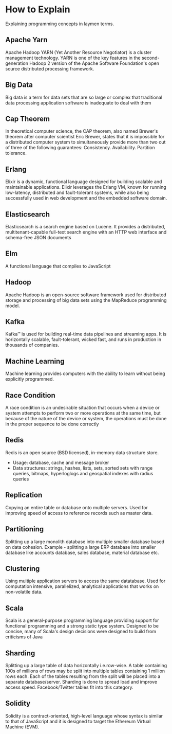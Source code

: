 # How to Explain
Explaining programming concepts in laymen terms. 

## Apache Yarn
Apache Hadoop YARN (Yet Another Resource Negotiator) is a cluster management technology. YARN is one of the key features in the second-generation Hadoop 2 version of the Apache Software Foundation's open source distributed processing framework.

## Big Data
Big data is a term for data sets that are so large or complex that traditional data processing application software is inadequate to deal with them

## Cap Theorem

In theoretical computer science, the CAP theorem, also named Brewer's theorem after computer scientist Eric Brewer, states that it is impossible for a distributed computer system to simultaneously provide more than two out of three of the following guarantees: Consistency. Availability. Partition tolerance.

## Erlang
Elixir is a dynamic, functional language designed for building scalable and maintainable applications. Elixir leverages the Erlang VM, known for running low-latency, distributed and fault-tolerant systems, while also being successfully used in web development and the embedded software domain.

## Elasticsearch

Elasticsearch is a search engine based on Lucene. It provides a distributed, multitenant-capable full-text search engine with an HTTP web interface and schema-free JSON documents

## Elm
A functional language that compiles to JavaScript

## Hadoop
Apache Hadoop is an open-source software framework used for distributed storage and processing of big data sets using the MapReduce programming model.

## Kafka

Kafka™ is used for building real-time data pipelines and streaming apps. It is horizontally scalable, fault-tolerant, wicked fast, and runs in production in thousands of companies.


## Machine Learning
Machine learning provides computers with the ability to learn without being explicitly programmed.

## Race Condition
A race condition is an undesirable situation that occurs when a device or system attempts to perform two or more operations at the same time, but because of the nature of the device or system, the operations must be done in the proper sequence to be done correctly

## Redis

Redis is an open source (BSD licensed), in-memory data structure store.

- Usage: database, cache and message broker
- Data structures: strings, hashes, lists, sets, sorted sets with range queries, bitmaps, hyperloglogs and geospatial indexes with radius queries

## Replication

Copying an entire table or database onto multiple servers. Used for improving speed of access to reference records such as master data.

## Partitioning

Splitting up a large monolith database into multiple smaller database based on data cohesion. Example - splitting a large ERP database into smaller database like accounts database, sales database, material database etc.

## Clustering

Using multiple application servers to access the same datatabase. Used for computation intensive, parallelized, analytical applications that works on non-volatile data.

## Scala
Scala is a general-purpose programming language providing support for functional programming and a strong static type system. Designed to be concise, many of Scala's design decisions were designed to build from criticisms of Java

## Sharding

Splitting up a large table of data horizontally i.e.row-wise. A table containing 100s of millions of rows may be split into multiple tables containing 1 million rows each. Each of the tables resulting from the split will be placed into a separate database/server. Sharding is done to spread load and improve access speed. Facebook/Twitter tables fit into this category.

## Solidity

Solidity is a contract-oriented, high-level language whose syntax is similar to that of JavaScript and it is designed to target the Ethereum Virtual Machine (EVM).
